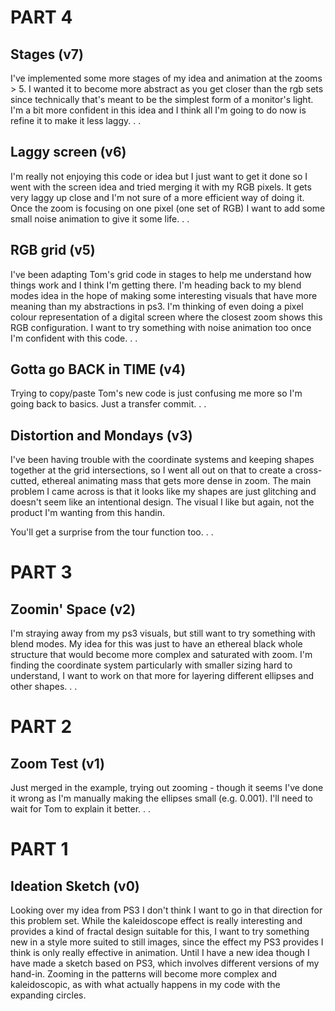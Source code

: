 # PART 4
## Stages (v7)
I've implemented some more stages of my idea and animation at the zooms > 5. I wanted it to become more abstract as you get closer than the rgb sets since technically that's meant to be the simplest form of a monitor's light. I'm a bit more confident in this idea and I think all I'm going to do now is refine it to make it less laggy.
.
.
## Laggy screen (v6)
I'm really not enjoying this code or idea but I just want to get it done so I went with the screen idea and tried merging it with my RGB pixels. It gets very laggy up close and I'm not sure of a more efficient way of doing it. Once the zoom is focusing on one pixel (one set of RGB) I want to add some small noise animation to give it some life.
.
.
## RGB grid (v5)
I've been adapting Tom's grid code in stages to help me understand how things work and I think I'm getting there. I'm heading back to my blend modes idea in the hope of making some interesting visuals that have more meaning than my abstractions in ps3. I'm thinking of even doing a pixel colour representation of a digital screen where the closest zoom shows this RGB configuration. I want to try something with noise animation too once I'm confident with this code. 
.
.
## Gotta go BACK in TIME (v4)
Trying to copy/paste Tom's new code is just confusing me more so I'm going back to basics.
Just a transfer commit.
.
.
## Distortion and Mondays (v3)
I've been having trouble with the coordinate systems and keeping shapes together at the grid intersections, so I went all out on that to create a cross-cutted, ethereal animating mass that gets more dense in zoom. The main problem I came across is that it looks like my shapes are just glitching and doesn't seem like an intentional design. The visual I like but again, not the product I'm wanting from this handin.

You'll get a surprise from the tour function too.
.
.
# PART 3
## Zoomin' Space (v2)
I'm straying away from my ps3 visuals, but still want to try something with blend modes. My idea for this was just to have an ethereal black whole structure that would become more complex and saturated with zoom. I'm finding the coordinate system particularly with smaller sizing hard to understand, I want to work on that more for layering different ellipses and other shapes. 
.
.
# PART 2
## Zoom Test (v1)
Just merged in the example, trying out zooming - though it seems I've done it wrong as I'm manually making the ellipses small (e.g. 0.001). I'll need to wait for Tom to explain it better.
.
.
# PART 1
## Ideation Sketch (v0)
Looking over my idea from PS3 I don't think I want to go in that direction for this problem set. While the kaleidoscope effect is really interesting and provides a kind of fractal design suitable for this, I want to try something new in a style more suited to still images, since the effect my PS3 provides I think is only really effective in animation.
Until I have a new idea though I have made a sketch based on PS3, which involves different versions of my hand-in. Zooming in the patterns will become more complex and kaleidoscopic, as with what actually happens in my code with the expanding circles.